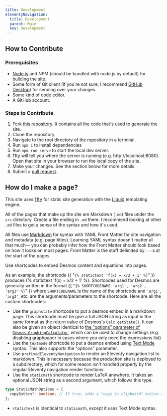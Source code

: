 ```yaml
---
title: Development
eleventyNavigation:
  title: Development
  parent: Main
  key: Development
---
```


## How to Contribute

### Prerequisites

- [Node.js](https://nodejs.org/en) and NPM (should be bundled with node.js by default) for building the site.
- Some form of Git client (If you're not sure, I recommend [GitHub Desktop](https://desktop.github.com/)) for sending over your changes.
- Some kind of code editor.
- A GitHub account.

### Steps to Contribute

1. Fork [this repository](https://github.com/radian628/unofficial-desmos-wiki). It contains all the code that's used to generate the site.
2. Clone the repository.
3. Navigate to the root directory of the repository in a terminal.
4. Run `npm i` to install dependencies
5. Run `npm run serve` to start the local dev server.
6. 11ty will tell you where the server is running (e.g. http://localhost:8080). Open that site in your browser to run the local copy of the site.
7. Make your changes. See the section below for more details.
8. Submit a [pull request](https://docs.github.com/en/pull-requests/collaborating-with-pull-requests/proposing-changes-to-your-work-with-pull-requests/about-pull-requests).

## How do I make a page?

This site uses [11ty](https://11ty.dev/) for static site generation with the [Liquid](https://shopify.github.io/liquid/) templating engine.

All of the pages that make up the site are Markdown (`.md`) files under the `src` directory. Create a file ending in `.md` there. I recommend looking at other `.md` files to get a sense of the syntax and how it's used.

All files use [Markdown](https://www.markdownguide.org/) for syntax with YAML Front Matter for site navigation and metadata (e.g. page titles). Learning YAML syntax doesn't matter all that much&mdash; you can probably infer how the Front Matter should look based on how it looks on most pages. Front Matter is the stuff delimited by `---`s at the start of the pages.

Use shortcodes to embed Desmos content and equations into pages.

As an example, the shortcode {{ "`{% statictext 'f(x) = x/2 + 1' %}`" }} produces {% statictext 'f(x) = x/2 + 1' %}. Shortcodes used for Desmos are generally written in the format {{ "`{% SHORTCODENAME 'arg1', 'arg2', 'arg3' %}`" }} where `SHORTCODENAME` is the name of the shortcode and `'arg1'`, `'arg2'`, etc. are the arguments/parameters to the shortcode. Here are all the custom shortcodes:

- Use the `graphstate` shortcode to put a desmos embed in a markdown page. This shortcode must be give a full JSON string as input in the same format as the return value of Desmos's `Calc.getState()`. It can also be given an object identical to [the "options" parameter of `Desmos.GraphingCalculator`](https://www.desmos.com/api/v1.9/docs/index.html#document-graphing-calculator-constructor), which can be used to change settings (e.g. disabling graphpaper in cases where you only need the expressions list)
- Use the `textmode` shortcode to put a desmos embed using [Text Mode](https://www.desmodder.com/text-mode/) syntax. This also supports the "options" parameter.
- Use `prefixedEleventyNavigation` to render an Eleventy navigation list to markdown. This is necessary because the production site is deployed to a subdirectory, which for some reason isn't handled properly by the regular Eleventy navigation render functions.
- Use the `staticmath` shortcode to render LaTeX anywhere. It takes an optional JSON string as a second argument, which follows this type:

```ts
type StaticMathOptions = {
  copyButton?: boolean; // If true, adds a "copy to clipboard" button attached to the math field.
};
```

- `statictext` is identical to `staticmath`, except it uses Text Mode syntax.
